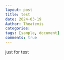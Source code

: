 ```yaml
---
layout: post
title: test
date: 2024-03-19
Author: Theatemis
categories: 
tags: [sample, document]
comments: true
--- 
```


just for test
